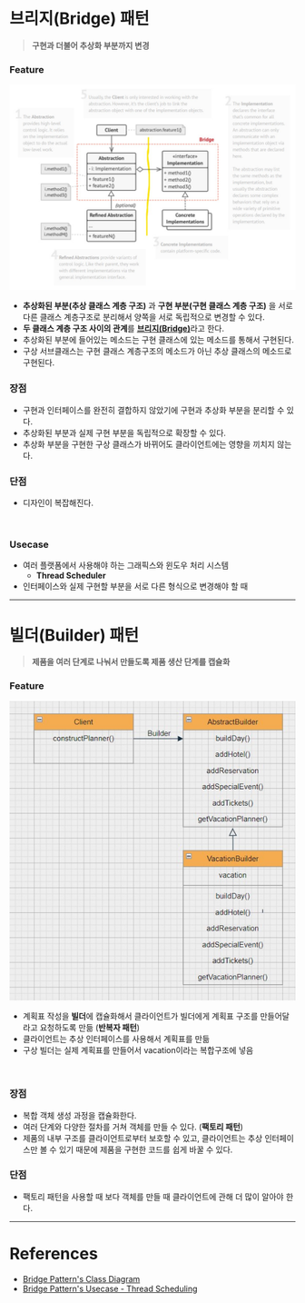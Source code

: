 # 브리지(Bridge) 패턴

> **구현과 더불어 추상화 부분까지 변경**

### Feature

![Bridge Pattern](./img/bridge_pattern.jpg)

- **추상화된 부분(추상 클래스 계층 구조)** 과 **구현 부분(구현 클래스 계층 구조)** 을 서로 다른 클래스 계층구조로 분리해서 양쪽을 서로 독립적으로 변경할 수 있다.
- **두 클래스 계층 구조 사이의 관계**를 <u>**브리지(Bridge)**</u>라고 한다.
- 추상화된 부분에 들어있는 메소드는 구현 클래스에 있는 메소드를 통해서 구현된다.
- 구상 서브클래스는 구현 클래스 계층구조의 메소드가 아닌 추상  클래스의 메소드로 구현된다.

### 장점

- 구현과 인터페이스를 완전히 결합하지 않았기에 구현과 추상화 부분을 분리할 수 있다.
- 추상화된 부분과 실제 구현 부분을 독립적으로 확장할 수 있다.
- 추상화 부분을 구현한 구상 클래스가 바뀌어도 클라이언트에는 영향을 끼치지 않는다.

### 단점
- 디자인이 복잡해진다.

<br>

### Usecase
- 여러 플랫폼에서 사용해야 하는 그래픽스와 윈도우 처리 시스템
    - **Thread Scheduler**
- 인터페이스와 실제 구현할 부분을 서로 다른 형식으로 변경해야 할 때

---

# 빌더(Builder) 패턴

> **제품을 여러 단계로 나눠서 만들도록 제품 생산 단계를 캡슐화**

### Feature

![Builder Pattern](./img/builder_pattern.jpg)

- 계획표 작성을 **빌더**에 캡슐화해서 클라이언트가 빌더에게 계획표 구조를 만들어달라고 요청하도록 만듦 (**반복자 패턴**)
- 클라이언트는 추상 인터페이스를 사용해서 계획표를 만듦
- 구상 빌더는 실제 계획표를 만들어서 vacation이라는 복합구조에 넣음

<br>

### 장점
- 복합 객체 생성 과정을 캡슐화한다.
- 여러 단계와 다양한 절차를 거쳐 객체를 만들 수 있다. (**팩토리 패턴**)
- 제품의 내부 구조를 클라이언트로부터 보호할 수 있고, 클라이언트는 추상 인터페이스만 볼 수 있기 때문에 제품을 구현한 코드를 쉽게 바꿀 수 있다.

### 단점
- 팩토리 패턴을 사용할 때 보다 객체를 만들 때 클라이언트에 관해 더 많이 알아야 한다.

---

# References

- [Bridge Pattern's Class Diagram](https://refactoring.guru/design-patterns/bridge)
- [Bridge Pattern's Usecase - Thread Scheduling](https://sourcemaking.com/design_patterns/bridge)